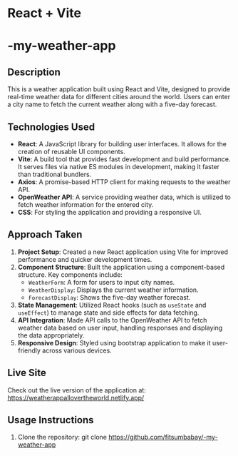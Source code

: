 # React + Vite
# -my-weather-app

## Description
This is a weather application built using React and Vite, designed to provide real-time weather data for different cities around the world. Users can enter a city name to fetch the current weather along with a five-day forecast.

## Technologies Used
- **React**: A JavaScript library for building user interfaces. It allows for the creation of reusable UI components.
- **Vite**: A build tool that provides fast development and build performance. It serves files via native ES modules in development, making it faster than traditional bundlers.
- **Axios**: A promise-based HTTP client for making requests to the weather API.
- **OpenWeather API**: A service providing weather data, which is utilized to fetch weather information for the entered city.
- **CSS**: For styling the application and providing a responsive UI.

## Approach Taken
1. **Project Setup**: Created a new React application using Vite for improved performance and quicker development times.
2. **Component Structure**: Built the application using a component-based structure. Key components include:
   - `WeatherForm`: A form for users to input city names.
   - `WeatherDisplay`: Displays the current weather information.
   - `ForecastDisplay`: Shows the five-day weather forecast.
3. **State Management**: Utilized React hooks (such as `useState` and `useEffect`) to manage state and side effects for data fetching.
4. **API Integration**: Made API calls to the OpenWeather API to fetch weather data based on user input, handling responses and displaying the data appropriately.
5. **Responsive Design**: Styled using bootstrap application to make it user-friendly across various devices.

## Live Site
Check out the live version of the application at: https://weatherappallovertheworld.netlify.app/

## Usage Instructions
1. Clone the repository:
   git clone https://github.com/fitsumbabay/-my-weather-app




